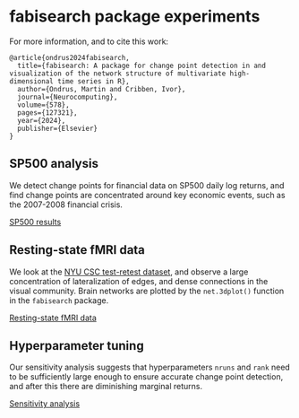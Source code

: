 # fabisearch package experiments

For more information, and to cite this work:

```
@article{ondrus2024fabisearch,
  title={fabisearch: A package for change point detection in and visualization of the network structure of multivariate high-dimensional time series in R},
  author={Ondrus, Martin and Cribben, Ivor},
  journal={Neurocomputing},
  volume={578},
  pages={127321},
  year={2024},
  publisher={Elsevier}
}
```

## SP500 analysis

We detect change points for financial data on SP500 daily log returns, and find change points are concentrated around key economic events, such as the 2007-2008 financial crisis.

[SP500 results](images/SP500nets.png)

## Resting-state fMRI data

We look at the [NYU CSC test-retest dataset](https://www.nitrc.org/projects/nyu_trt), and observe a large concentration of lateralization of edges, and dense connections in the visual community. Brain networks are plotted by the `net.3dplot()` function in the `fabisearch` package. 

[Resting-state fMRI data](images/combined3dplot.png)

## Hyperparameter tuning

Our sensitivity analysis suggests that hyperparameters `nruns` and `rank` need to be sufficiently large enough to ensure accurate change point detection, and after this there are diminishing marginal returns.

[Sensitivity analysis](images/sensitivityplots.png)
